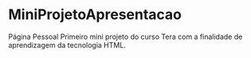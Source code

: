 # MiniProjetoApresentacao
Página Pessoal
Primeiro mini projeto do curso Tera com a finalidade de aprendizagem da tecnologia HTML.
